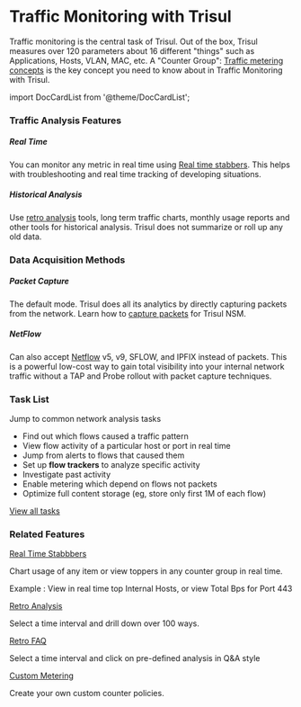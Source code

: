 # Traffic Monitoring with Trisul

Traffic monitoring is the central task of Trisul. Out of the box, Trisul
 measures over 120 parameters about 16 different "things" such as 
Applications, Hosts, VLAN, MAC, etc. A "Counter Group": [Traffic metering concepts](/docs/ug/cg/intro) is 
the key concept you need to know about in Traffic Monitoring with 
Trisul.

import DocCardList from '@theme/DocCardList';

<DocCardList />

### Traffic Analysis Features

##### Real Time

You can monitor any metric in real time using [Real time stabbers](/docs/ug/cg/stabber). This helps with troubleshooting and real time tracking of developing situations.

##### Historical Analysis

Use [retro analysis](/docs/ug/cg/retro) tools, long term traffic charts, monthly usage reports and other tools 
for historical analysis. Trisul does not summarize or roll up any old 
data.

### Data Acquisition Methods

##### Packet Capture

The default mode. Trisul does all its analytics by directly capturing packets from the network. Learn how to [capture packets](/docs/ug/install/input_packets) for Trisul NSM.

##### NetFlow

Can also accept [Netflow](/docs/ug/netflow/netflow_setup) v5, v9, SFLOW, and IPFIX instead of packets. This is a powerful 
low-cost way to gain total visibility into your internal network traffic
 without a TAP and Probe rollout with packet capture techniques.

### Task List

Jump to common network analysis tasks

- Find out which flows caused a traffic pattern
- View flow activity of a particular host or port in real time
- Jump from alerts to flows that caused them
- Set up **flow trackers** to analyze specific activity
- Investigate past activity
- Enable metering which depend on flows not packets
- Optimize full content storage (eg, store only first 1M of each flow)

[View all tasks](/docs/ug/cg/tasks)

### Related Features

[Real Time Stabbbers](/docs/ug/cg/stabber)

Chart usage of any item or view toppers in any counter group in real time.

Example : View in real time top Internal Hosts, or view Total Bps for Port 443

[Retro Analysis](/docs/ug/cg/retro)

Select a time interval and drill down over 100 ways.

[Retro FAQ](/docs/ug/cg/retrofaq)

Select a time interval and click on pre-defined analysis in Q&A style

[Custom Metering](/docs/ug/cg/custom)

Create your own custom counter policies.
